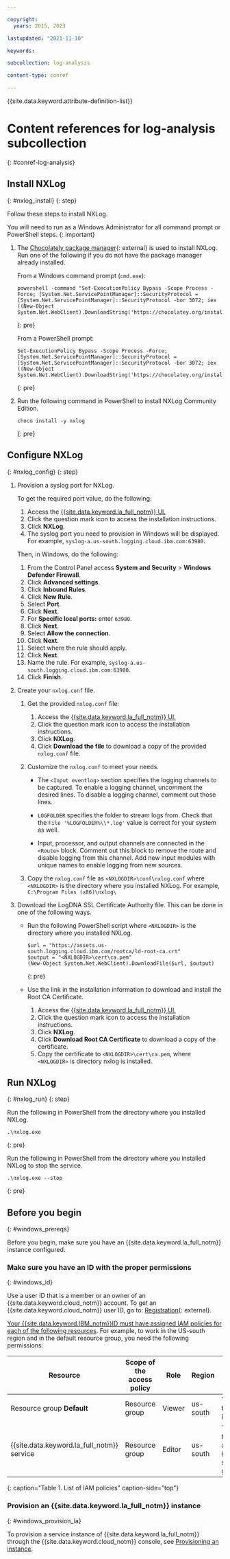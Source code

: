 ```yaml
---

copyright:
  years: 2015, 2023

lastupdated: "2021-11-10"

keywords:

subcollection: log-analysis

content-type: conref

---
```


{{site.data.keyword.attribute-definition-list}}

# Content references for log-analysis subcollection
{: #conref-log-analysis}



## Install NXLog
{: #nxlog_install}
{: step}

Follow these steps to install NXLog.

You will need to run as a Windows Administrator for all command prompt or PowerShell steps.
{: important}

1. The [Chocolately package manager](https://chocolatey.org/){: external} is used to install NXLog.  Run one of the following if you do not have the package manager already installed.

    From a Windows command prompt (`cmd.exe`):

    ```text
    powershell -command "Set-ExecutionPolicy Bypass -Scope Process -Force; [System.Net.ServicePointManager]::SecurityProtocol = [System.Net.ServicePointManager]::SecurityProtocol -bor 3072; iex ((New-Object System.Net.WebClient).DownloadString('https://chocolatey.org/install.ps1'))"
    ```
    {: pre}

    From a PowerShell prompt:

    ```text
    Set-ExecutionPolicy Bypass -Scope Process -Force; [System.Net.ServicePointManager]::SecurityProtocol = [System.Net.ServicePointManager]::SecurityProtocol -bor 3072; iex ((New-Object System.Net.WebClient).DownloadString('https://chocolatey.org/install.ps1'))
    ```
    {: pre}


2. Run the following command in PowerShell to install NXLog Community Edition.

    ```text
    choco install -y nxlog
    ```
    {: pre}


## Configure NXLog
{: #nxlog_config}
{: step}

1. Provision a syslog port for NXLog.

    To get the required port value, do the following:

    1. Access the [{{site.data.keyword.la_full_notm}} UI.](/docs/log-analysis?topic=log-analysis-launch#launch_cloud_ui)
    2. Click the question mark icon to access the installation instructions.
    3. Click **NXLog**.
    4. The syslog port you need to provision in Windows will be displayed.  For example, `syslog-a.us-south.logging.cloud.ibm.com:63980`.

    Then, in Windows, do the following:

    1. From the Control Panel access **System and Security** > **Windows Defender Firewall**.
    2. Click **Advanced settings**.
    3. Click **Inbound Rules**.
    4. Click **New Rule**.
    5. Select **Port**.
    6. Click **Next**.
    7. For **Specific local ports:** enter `63980`.
    8. Click **Next**.
    9. Select **Allow the connection**.
    10. Click **Next**.
    11. Select where the rule should apply.
    12. Click **Next**.
    13. Name the rule.  For example, `syslog-a.us-south.logging.cloud.ibm.com:63980`.
    14. Click **Finish**.

2. Create your `nxlog.conf` file.

    1. Get the provided `nxlog.conf` file:

        1. Access the [{{site.data.keyword.la_full_notm}} UI.](/docs/log-analysis?topic=log-analysis-launch#launch_cloud_ui)
        2. Click the question mark icon to access the installation instructions.
        3. Click **NXLog**.
        4. Click **Download the file** to download a copy of the provided `nxlog.conf` file.

    2. Customize the `nxlog.conf` to meet your needs.

       * The `<Input eventlog>` section specifies the logging channels to be captured.  To enable a logging channel, uncomment the desired lines.  To disable a logging channel, comment out those lines.

       * `LOGFOLDER` specifies the folder to stream logs from.  Check that the `File '%LOGFOLDER%\\*.log'` value is correct for your system as well.

       * Input, processor, and output channels are connected in the `<Route>` block.  Comment out this block to remove the route and disable logging from this channel.  Add new input modules with unique names to enable logging from new sources.

    3. Copy the `nxlog.conf` file as `<NXLOGDIR>\conf\nxlog.conf` where `<NXLOGDIR>` is the directory where you installed NXLog.  For example, `C:\Program Files (x86)\nxlog\`

3. Download the LogDNA SSL Certificate Authority file.  This can be done in one of the following ways.

   * Run the following PowerShell script where `<NXLOGDIR>` is the directory where you installed NXLog.

      ```text
      $url = "https://assets.us-south.logging.cloud.ibm.com/rootca/ld-root-ca.crt"
      $output = "<NXLOGDIR>\cert\ca.pem"
      (New-Object System.Net.WebClient).DownloadFile($url, $output)
      ```
      {: pre}

   * Use the link in the installation information to download and install the Root CA Certificate.

        1. Access the [{{site.data.keyword.la_full_notm}} UI.](/docs/log-analysis?topic=log-analysis-launch#launch_cloud_ui)
        2. Click the question mark icon to access the installation instructions.
        3. Click **NXLog**.
        4. Click **Download Root CA Certificate** to download a copy of the certificate.
        5. Copy the certificate to `<NXLOGDIR>\cert\ca.pem`, where `<NXLOGDIR>` is directory nxlog is installed.



## Run NXLog
{: #nxlog_run}
{: step}

Run the following in PowerShell from the directory where you installed NXLog.

```text
.\nxlog.exe
```
{: pre}

Run the following in PowerShell from the directory where you installed NXLog to stop the service.

```text
.\nxlog.exe --stop
```
{: pre}



## Before you begin
{: #windows_prereqs}

Before you begin, make sure you have an {{site.data.keyword.la_full_notm}} instance configured.

### Make sure you have an ID with the proper permissions
{: #windows_id}

Use a user ID that is a member or an owner of an {{site.data.keyword.cloud_notm}} account. To get an {{site.data.keyword.cloud_notm}} user ID, go to: [Registration](https://cloud.ibm.com/login){: external}.

[Your {{site.data.keyword.IBM_notm}}ID must have assigned IAM policies for each of the following resources](/docs/log-analysis?topic=log-analysis-work_iam). For example, to work in the US-south region and in the default resource group, you need the following permissions:

| Resource                             | Scope of the access policy | Role    | Region    | Information                  |
|--------------------------------------|----------------------------|---------|-----------|------------------------------|
| Resource group **Default**           |  Resource group            | Viewer  | us-south  | This policy is required to allow the user to see service instances in the Default resource group.    |
| {{site.data.keyword.la_full_notm}} service |  Resource group      | Editor  | us-south  | This policy is required to allow the user to provision and administer the {{site.data.keyword.la_full_notm}} service in the Default resource group.   |
{: caption="Table 1. List of IAM policies" caption-side="top"}

### Provision an {{site.data.keyword.la_full_notm}} instance
{: #windows_provision_la}

To provision a service instance of {{site.data.keyword.la_full_notm}} through the {{site.data.keyword.cloud_notm}} console, see [Provisioning an instance](/docs/log-analysis?topic=log-analysis-provision).
